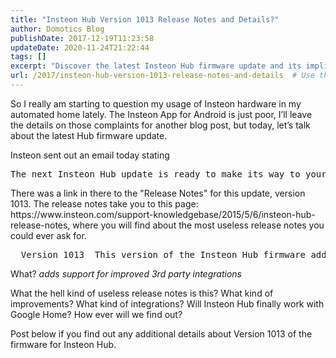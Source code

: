 ```yaml
---
title: "Insteon Hub Version 1013 Release Notes and Details?"
author: Domotics Blog
publishDate: 2017-12-19T11:23:58
updateDate: 2020-11-24T21:22:44
tags: []
excerpt: "Discover the latest Insteon Hub firmware update and its implications on third-party integrations. Learn more about Version 1013 release notes here."
url: /2017/insteon-hub-version-1013-release-notes-and-details  # Use the generated URL with year
---
```

<p>So I really am starting to question my usage of Insteon hardware in my automated home lately. The Insteon App for Android is just poor, I’ll leave the details on those complaints for another blog post, but today, let’s talk about the latest Hub firmware update.</p><p>Insteon sent out an email today stating</p>   <pre>The next Insteon Hub update is ready to make its way to your hub. Updates will be getting rolled out this week starting today, Monday 12/18.   Your hub will automatically install the update between 2:00AM and 5:00AM local time during the roll-out period and will take approximately five minutes to install. During the update you will be unable to use the Insteon app or any third-party integrations such as Amazon Alexa, or Logitech Harmony Remotes. In addition, any configured schedules will not run during the update.    To learn more about the details behind this update, check out the release notes. </pre>    <p>  There was a link in there to the "Release Notes" for this update, version 1013. The release notes take you to this page: https://www.insteon.com/support-knowledgebase/2015/5/6/insteon-hub-release-notes, where you will find about the most useless release notes you could ever ask for.  </p>    <pre>  Version 1013  This version of the Insteon Hub firmware adds support for improved 3rd party integrations. This update is being released on Dec 18, 2017 and automatically installed although it may take a few days to propagate.     Please note: With this update the LED on the front of your Insteon Hub will frequently alternate between red and green. This is normal behavior.   </pre>    <p>What? <i>adds support for improved 3rd party integrations</i></p>    <p>  What the hell kind of useless release notes is this? What kind of improvements? What kind of integrations? Will Insteon Hub finally work with Google Home? How ever will we find out?  </p>    <p>Post below if you find out any additional details about Version 1013 of the firmware for Insteon Hub.</p> 

